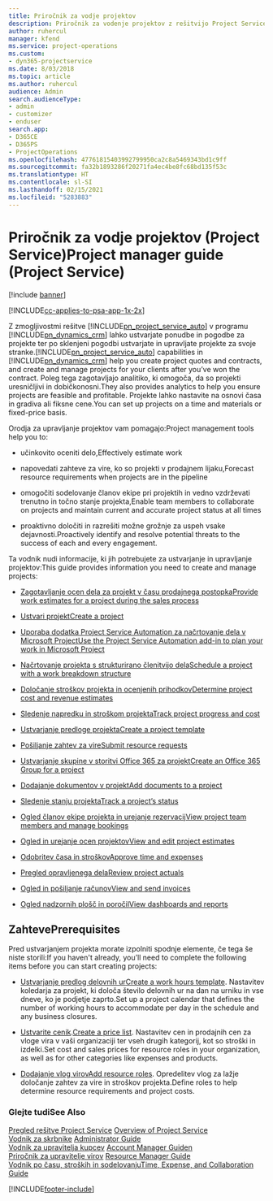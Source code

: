 ```yaml
---
title: Priročnik za vodje projektov
description: Priročnik za vodenje projektov z rešitvijo Project Service
author: ruhercul
manager: kfend
ms.service: project-operations
ms.custom:
- dyn365-projectservice
ms.date: 8/03/2018
ms.topic: article
ms.author: ruhercul
audience: Admin
search.audienceType:
- admin
- customizer
- enduser
search.app:
- D365CE
- D365PS
- ProjectOperations
ms.openlocfilehash: 47761815403992799950ca2c8a5469343bd1c9ff
ms.sourcegitcommit: fa32b1893286f20271fa4ec4be8fc68bd135f53c
ms.translationtype: HT
ms.contentlocale: sl-SI
ms.lasthandoff: 02/15/2021
ms.locfileid: "5283883"
---
```

# <a name="project-manager-guide-project-service"></a><span data-ttu-id="ff56c-103">Priročnik za vodje projektov (Project Service)</span><span class="sxs-lookup"><span data-stu-id="ff56c-103">Project manager guide (Project Service)</span></span>

[!include [banner](../includes/psa-now-project-operations.md)]

[!INCLUDE[cc-applies-to-psa-app-1x-2x](../includes/cc-applies-to-psa-app-1x-2x.md)]

<span data-ttu-id="ff56c-104">Z zmogljivostmi rešitve [!INCLUDE[pn_project_service_auto](../includes/pn-project-service-auto.md)] v programu [!INCLUDE[pn_dynamics_crm](../includes/pn-dynamics-crm.md)] lahko ustvarjate ponudbe in pogodbe za projekte ter po sklenjeni pogodbi ustvarjate in upravljate projekte za svoje stranke.</span><span class="sxs-lookup"><span data-stu-id="ff56c-104">[!INCLUDE[pn_project_service_auto](../includes/pn-project-service-auto.md)] capabilities in [!INCLUDE[pn_dynamics_crm](../includes/pn-dynamics-crm.md)] help you create project quotes and contracts, and create and manage projects for your clients after you’ve won the contract.</span></span> <span data-ttu-id="ff56c-105">Poleg tega zagotavljajo analitiko, ki omogoča, da so projekti uresničljivi in dobičkonosni.</span><span class="sxs-lookup"><span data-stu-id="ff56c-105">They also provides analytics to help you ensure projects are feasible and profitable.</span></span> <span data-ttu-id="ff56c-106">Projekte lahko nastavite na osnovi časa in gradiva ali fiksne cene.</span><span class="sxs-lookup"><span data-stu-id="ff56c-106">You can set up projects on a time and materials or fixed-price basis.</span></span>  
  
 <span data-ttu-id="ff56c-107">Orodja za upravljanje projektov vam pomagajo:</span><span class="sxs-lookup"><span data-stu-id="ff56c-107">Project management tools help you to:</span></span>  
  
-   <span data-ttu-id="ff56c-108">učinkovito oceniti delo,</span><span class="sxs-lookup"><span data-stu-id="ff56c-108">Effectively estimate work</span></span>  
  
-   <span data-ttu-id="ff56c-109">napovedati zahteve za vire, ko so projekti v prodajnem lijaku,</span><span class="sxs-lookup"><span data-stu-id="ff56c-109">Forecast resource requirements when projects are in the pipeline</span></span>  
  
-   <span data-ttu-id="ff56c-110">omogočiti sodelovanje članov ekipe pri projektih in vedno vzdrževati trenutno in točno stanje projekta,</span><span class="sxs-lookup"><span data-stu-id="ff56c-110">Enable team members to collaborate on projects and maintain current and accurate project status at all times</span></span>  
  
-   <span data-ttu-id="ff56c-111">proaktivno določiti in razrešiti možne grožnje za uspeh vsake dejavnosti.</span><span class="sxs-lookup"><span data-stu-id="ff56c-111">Proactively identify and resolve potential threats to the success of each and every engagement.</span></span>  
  
<span data-ttu-id="ff56c-112">Ta vodnik nudi informacije, ki jih potrebujete za ustvarjanje in upravljanje projektov:</span><span class="sxs-lookup"><span data-stu-id="ff56c-112">This guide provides information you need to create and manage projects:</span></span>  
  
-   [<span data-ttu-id="ff56c-113">Zagotavljanje ocen dela za projekt v času prodajnega postopka</span><span class="sxs-lookup"><span data-stu-id="ff56c-113">Provide work estimates for a project during the sales process</span></span>](../psa/provide-estimates-project-during-sales-process.md)  
  
-   [<span data-ttu-id="ff56c-114">Ustvari projekt</span><span class="sxs-lookup"><span data-stu-id="ff56c-114">Create a project</span></span>](../psa/create-project.md)  
  
-   [<span data-ttu-id="ff56c-115">Uporaba dodatka Project Service Automation za načrtovanje dela v Microsoft Project</span><span class="sxs-lookup"><span data-stu-id="ff56c-115">Use the Project Service Automation add-in to plan your work in Microsoft Project</span></span>](../psa/add-plan-work-microsoft-project.md)  
  
-   [<span data-ttu-id="ff56c-116">Načrtovanje projekta s strukturirano členitvijo dela</span><span class="sxs-lookup"><span data-stu-id="ff56c-116">Schedule a project with a work breakdown structure</span></span>](../psa/schedule-project-work-breakdown-structure.md)  
  
-   [<span data-ttu-id="ff56c-117">Določanje stroškov projekta in ocenjenih prihodkov</span><span class="sxs-lookup"><span data-stu-id="ff56c-117">Determine project cost and revenue estimates</span></span>](../psa/determine-project-cost-revenue-estimates.md)  
  
-   [<span data-ttu-id="ff56c-118">Sledenje napredku in stroškom projekta</span><span class="sxs-lookup"><span data-stu-id="ff56c-118">Track project progress and cost</span></span>](../psa/track-project-progress-cost.md)  
  
-   [<span data-ttu-id="ff56c-119">Ustvarjanje predloge projekta</span><span class="sxs-lookup"><span data-stu-id="ff56c-119">Create a project template</span></span>](../psa/create-project-template.md)  
  
-   [<span data-ttu-id="ff56c-120">Pošiljanje zahtev za vire</span><span class="sxs-lookup"><span data-stu-id="ff56c-120">Submit resource requests</span></span>](../psa/submit-resource-requests.md)  
  
-   [<span data-ttu-id="ff56c-121">Ustvarjanje skupine v storitvi Office 365 za projekt</span><span class="sxs-lookup"><span data-stu-id="ff56c-121">Create an Office 365 Group for a project</span></span>](../psa/create-office-365-group-project.md)  
  
-   [<span data-ttu-id="ff56c-122">Dodajanje dokumentov v projekt</span><span class="sxs-lookup"><span data-stu-id="ff56c-122">Add documents to a project</span></span>](../psa/add-documents-project.md)  
  
-   [<span data-ttu-id="ff56c-123">Sledenje stanju projekta</span><span class="sxs-lookup"><span data-stu-id="ff56c-123">Track a project’s status</span></span>](../psa/track-project-status.md)  
  
-   [<span data-ttu-id="ff56c-124">Ogled članov ekipe projekta in urejanje rezervacij</span><span class="sxs-lookup"><span data-stu-id="ff56c-124">View project team members and manage bookings</span></span>](../psa/view-project-team-members-manage-bookings.md)  
  
-   [<span data-ttu-id="ff56c-125">Ogled in urejanje ocen projektov</span><span class="sxs-lookup"><span data-stu-id="ff56c-125">View and edit project estimates</span></span>](../psa/view-edit-project-estimates.md)  
  
-   [<span data-ttu-id="ff56c-126">Odobritev časa in stroškov</span><span class="sxs-lookup"><span data-stu-id="ff56c-126">Approve time and expenses</span></span>](../psa/approve-time-expenses.md)  
  
-   [<span data-ttu-id="ff56c-127">Pregled opravljenega dela</span><span class="sxs-lookup"><span data-stu-id="ff56c-127">Review project actuals</span></span>](../psa/review-project-actuals.md)  
  
-   [<span data-ttu-id="ff56c-128">Ogled in pošiljanje računov</span><span class="sxs-lookup"><span data-stu-id="ff56c-128">View and send invoices</span></span>](../psa/view-send-invoices.md)  
  
-   [<span data-ttu-id="ff56c-129">Ogled nadzornih plošč in poročil</span><span class="sxs-lookup"><span data-stu-id="ff56c-129">View dashboards and reports</span></span>](../psa/view-dashboards-reports.md)  
  
## <a name="prerequisites"></a><span data-ttu-id="ff56c-130">Zahteve</span><span class="sxs-lookup"><span data-stu-id="ff56c-130">Prerequisites</span></span>  
 <span data-ttu-id="ff56c-131">Pred ustvarjanjem projekta morate izpolniti spodnje elemente, če tega še niste storili:</span><span class="sxs-lookup"><span data-stu-id="ff56c-131">If you haven't already, you’ll need to complete the following items before you can start creating projects:</span></span>  
  
-   <span data-ttu-id="ff56c-132">[Ustvarjanje predlog delovnih ur](../psa/create-work-hours-template.md)</span><span class="sxs-lookup"><span data-stu-id="ff56c-132">[Create a work hours template](../psa/create-work-hours-template.md).</span></span> <span data-ttu-id="ff56c-133">Nastavitev koledarja za projekt, ki določa število delovnih ur na dan na urniku in vse dneve, ko je podjetje zaprto.</span><span class="sxs-lookup"><span data-stu-id="ff56c-133">Set up a project calendar that defines the number of working hours to accommodate per day in the schedule and any business closures.</span></span>  
  
-   <span data-ttu-id="ff56c-134">[Ustvarite cenik](../psa/create-price-list.md).</span><span class="sxs-lookup"><span data-stu-id="ff56c-134">[Create a price list](../psa/create-price-list.md).</span></span> <span data-ttu-id="ff56c-135">Nastavitev cen in prodajnih cen za vloge vira v vaši organizaciji ter vseh drugih kategorij, kot so stroški in izdelki.</span><span class="sxs-lookup"><span data-stu-id="ff56c-135">Set cost and sales prices for resource roles in your organization, as well as for other categories like expenses and products.</span></span>  
  
-   <span data-ttu-id="ff56c-136">[Dodajanje vlog virov](../psa/add-resource-roles.md)</span><span class="sxs-lookup"><span data-stu-id="ff56c-136">[Add resource roles](../psa/add-resource-roles.md).</span></span> <span data-ttu-id="ff56c-137">Opredelitev vlog za lažje določanje zahtev za vire in stroškov projekta.</span><span class="sxs-lookup"><span data-stu-id="ff56c-137">Define roles to help determine resource requirements and project costs.</span></span>  
  
### <a name="see-also"></a><span data-ttu-id="ff56c-138">Glejte tudi</span><span class="sxs-lookup"><span data-stu-id="ff56c-138">See Also</span></span>  
 <span data-ttu-id="ff56c-139">[Pregled rešitve Project Service](../psa/overview.md) </span><span class="sxs-lookup"><span data-stu-id="ff56c-139">[Overview of Project Service](../psa/overview.md) </span></span>  
 <span data-ttu-id="ff56c-140">[Vodnik za skrbnike](../psa/admin-guide.md) </span><span class="sxs-lookup"><span data-stu-id="ff56c-140">[Administrator Guide](../psa/admin-guide.md) </span></span>  
 <span data-ttu-id="ff56c-141">[Vodnik za upravitelja kupcev](../psa/account-manager-guide.md) </span><span class="sxs-lookup"><span data-stu-id="ff56c-141">[Account Manager Guiden](../psa/account-manager-guide.md) </span></span>  
 <span data-ttu-id="ff56c-142">[Priročnik za upravitelje virov](../psa/resource-manager-guide.md) </span><span class="sxs-lookup"><span data-stu-id="ff56c-142">[Resource Manager Guide](../psa/resource-manager-guide.md) </span></span>  
 [<span data-ttu-id="ff56c-143">Vodnik po času, stroških in sodelovanju</span><span class="sxs-lookup"><span data-stu-id="ff56c-143">Time, Expense, and Collaboration Guide</span></span>](../psa/time-expense-collaboration-guide.md)



[!INCLUDE[footer-include](../includes/footer-banner.md)]